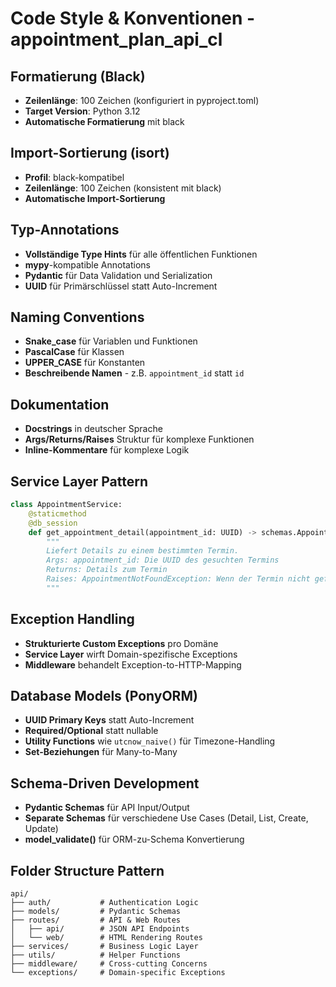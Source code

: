 # Code Style & Konventionen - appointment_plan_api_cl

## Formatierung (Black)
- **Zeilenlänge**: 100 Zeichen (konfiguriert in pyproject.toml)
- **Target Version**: Python 3.12
- **Automatische Formatierung** mit black

## Import-Sortierung (isort)
- **Profil**: black-kompatibel
- **Zeilenlänge**: 100 Zeichen (konsistent mit black)
- **Automatische Import-Sortierung**

## Typ-Annotations
- **Vollständige Type Hints** für alle öffentlichen Funktionen
- **mypy**-kompatible Annotations
- **Pydantic** für Data Validation und Serialization
- **UUID** für Primärschlüssel statt Auto-Increment

## Naming Conventions
- **Snake_case** für Variablen und Funktionen
- **PascalCase** für Klassen
- **UPPER_CASE** für Konstanten
- **Beschreibende Namen** - z.B. `appointment_id` statt `id`

## Dokumentation
- **Docstrings** in deutscher Sprache
- **Args/Returns/Raises** Struktur für komplexe Funktionen
- **Inline-Kommentare** für komplexe Logik

## Service Layer Pattern
```python
class AppointmentService:
    @staticmethod
    @db_session
    def get_appointment_detail(appointment_id: UUID) -> schemas.AppointmentDetail:
        """
        Liefert Details zu einem bestimmten Termin.
        Args: appointment_id: Die UUID des gesuchten Termins
        Returns: Details zum Termin
        Raises: AppointmentNotFoundException: Wenn der Termin nicht gefunden wurde
        """
```

## Exception Handling
- **Strukturierte Custom Exceptions** pro Domäne
- **Service Layer** wirft Domain-spezifische Exceptions
- **Middleware** behandelt Exception-to-HTTP-Mapping

## Database Models (PonyORM)
- **UUID Primary Keys** statt Auto-Increment
- **Required/Optional** statt nullable
- **Utility Functions** wie `utcnow_naive()` für Timezone-Handling
- **Set-Beziehungen** für Many-to-Many

## Schema-Driven Development
- **Pydantic Schemas** für API Input/Output
- **Separate Schemas** für verschiedene Use Cases (Detail, List, Create, Update)
- **model_validate()** für ORM-zu-Schema Konvertierung

## Folder Structure Pattern
```
api/
├── auth/           # Authentication Logic
├── models/         # Pydantic Schemas
├── routes/         # API & Web Routes
│   ├── api/        # JSON API Endpoints
│   └── web/        # HTML Rendering Routes
├── services/       # Business Logic Layer
├── utils/          # Helper Functions
├── middleware/     # Cross-cutting Concerns
└── exceptions/     # Domain-specific Exceptions
```
